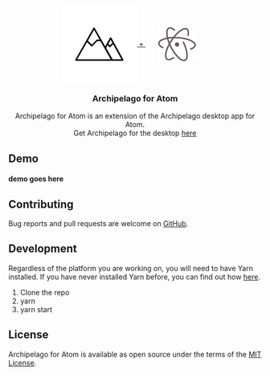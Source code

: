<p align="center">
  <a href="https://github.com/npezza93/archipelago-atom">
    <img src="https://github.com/npezza93/archipelago-atom/blob/master/.github/logo.png" width="150" valign="middle">
    <span color="black">+</span>
    <img src="https://github.com/npezza93/archipelago-atom/blob/master/.github/atom.png" width="75" valign="middle" vspace="40" hspace="25">
  </a>

  <h3 align="center">Archipelago for Atom</h3>

  <p align="center">
    Archipelago for Atom is an extension of the Archipelago desktop app for Atom.
    <br>
    Get Archipelago for the desktop <a href="https://github.com/npezza93/archipelago">here</a>
  </p>
</p>

## Demo

#### demo goes here
<!-- ![Screenshot](https://raw.githubusercontent.com/npezza93/archipelago/master/.github/screenshot.png) -->

## Contributing
Bug reports and pull requests are welcome on [GitHub](https://github.com/npezza93/archipelago-atom).

## Development
Regardless of the platform you are working on, you will need to have Yarn installed. If you have never installed Yarn before, you can find out how [here](https://yarnpkg.com/en/docs/install).

1.  Clone the repo
1.  yarn
1.  yarn start

## License

Archipelago for Atom is available as open source under the terms of the [MIT License](http://opensource.org/licenses/MIT).

